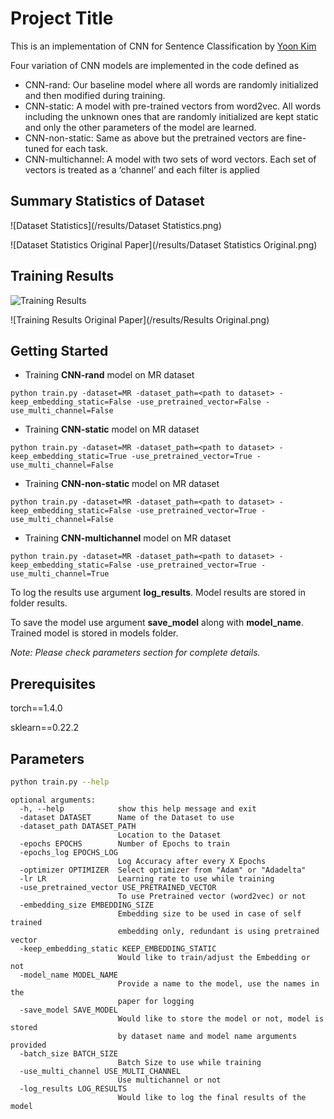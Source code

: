# Project Title

This is an implementation of CNN for Sentence Classification by [Yoon Kim](https://www.aclweb.org/anthology/D14-1181.pdf)

Four variation of CNN models are implemented in the code defined as

* CNN-rand: Our baseline model where all
words are randomly initialized and then modified during training.
* CNN-static: A model with pre-trained
vectors from word2vec. All words including the unknown ones that are randomly initialized are kept static and only
the other parameters of the model are learned.
* CNN-non-static: Same as above but the pretrained vectors are fine-tuned for each task.
* CNN-multichannel: A model with two sets
of word vectors. Each set of vectors is treated
as a ‘channel’ and each filter is applied

## Summary Statistics of Dataset
![Dataset Statistics](/results/Dataset Statistics.png)

![Dataset Statistics Original Paper](/results/Dataset Statistics Original.png)

## Training Results
![Training Results](/results/Results.png)

![Training Results Original Paper](/results/Results Original.png)


## Getting Started

* Training **CNN-rand** model on MR dataset
```
python train.py -dataset=MR -dataset_path=<path to dataset> -keep_embedding_static=False -use_pretrained_vector=False -use_multi_channel=False
```

* Training **CNN-static** model on MR dataset
```
python train.py -dataset=MR -dataset_path=<path to dataset> -keep_embedding_static=True -use_pretrained_vector=True -use_multi_channel=False
```

* Training **CNN-non-static** model on MR dataset
```
python train.py -dataset=MR -dataset_path=<path to dataset> -keep_embedding_static=False -use_pretrained_vector=True -use_multi_channel=False
```

* Training **CNN-multichannel** model on MR dataset
```
python train.py -dataset=MR -dataset_path=<path to dataset> -keep_embedding_static=False -use_pretrained_vector=True -use_multi_channel=True
```

To log the results use argument **log_results**. Model results are stored in folder results.

To save the model use argument **save_model** along with **model_name**. Trained model is stored in models folder.

*Note: Please check parameters section for complete details.*

## Prerequisites


torch==1.4.0

sklearn==0.22.2

## Parameters

```bash
python train.py --help
```

```
optional arguments:
  -h, --help            show this help message and exit
  -dataset DATASET      Name of the Dataset to use
  -dataset_path DATASET_PATH
                        Location to the Dataset
  -epochs EPOCHS        Number of Epochs to train
  -epochs_log EPOCHS_LOG
                        Log Accuracy after every X Epochs
  -optimizer OPTIMIZER  Select optimizer from "Adam" or "Adadelta"
  -lr LR                Learning rate to use while training
  -use_pretrained_vector USE_PRETRAINED_VECTOR
                        To use Pretrained vector (word2vec) or not
  -embedding_size EMBEDDING_SIZE
                        Embedding size to be used in case of self trained
                        embedding only, redundant is using pretrained vector
  -keep_embedding_static KEEP_EMBEDDING_STATIC
                        Would like to train/adjust the Embedding or not
  -model_name MODEL_NAME
                        Provide a name to the model, use the names in the
                        paper for logging
  -save_model SAVE_MODEL
                        Would like to store the model or not, model is stored
                        by dataset name and model name arguments provided
  -batch_size BATCH_SIZE
                        Batch Size to use while training
  -use_multi_channel USE_MULTI_CHANNEL
                        Use multichannel or not
  -log_results LOG_RESULTS
                        Would like to log the final results of the model
```
